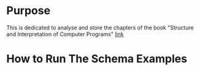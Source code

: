 # Purpose

This is dedicated to analyse and store the chapters of the book "Structure and Interpretation of Computer Programs" [link](https://en.wikipedia.org/wiki/Structure_and_Interpretation_of_Computer_Programs)

# How to Run The Schema Examples


